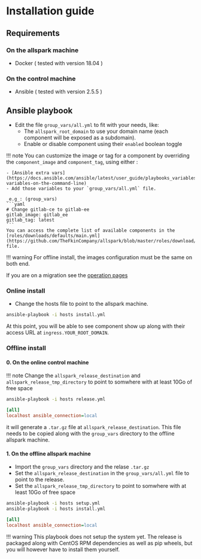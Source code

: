 # Installation guide

## Requirements

### On the allspark machine
- Docker ( tested with version 18.04 )

### On the control machine
- Ansible ( tested with version 2.5.5 )

## Ansible playbook

- Edit the file `group_vars/all.yml` to fit with
your needs, like:
  - The `allspark_root_domain` to use your domain name
    (each component will be exposed as a subdomain).
  - Enable or disable component using their `enabled` boolean toggle


!!! note
    You can customize the image or tag for a component by overriding the `component_image` and `component_tag`, using either :

    - [Ansible extra vars](https://docs.ansible.com/ansible/latest/user_guide/playbooks_variables.html#passing-variables-on-the-command-line)
    - Add those variables to your `group_vars/all.yml` file.

    _e.g_: (group_vars)
    ```yaml
    # Change gitlab-ce to gitlab-ee
    gitlab_image: gitlab_ee
    gitlab_tag: latest
    ```
    You can access the complete list of available components in the [roles/downloads/defaults/main.yml](https://github.com/TheFkinCompany/allspark/blob/master/roles/download/defaults/main.yml) file.

!!! warning
    For offline install, the images configuration must be the same on both end.

If you are on a migration see the [operation pages](https://github.com/TheFkinCompany/allspark/blob/master/docs/pages/operation.md)

### Online install

- Change the hosts file to point to the allspark machine.

```bash
ansible-playbook -i hosts install.yml
```

At this point, you will be able to see component show up along with their access URL
at `ingress.YOUR_ROOT_DOMAIN`.

### Offline install
#### 0. On the online control machine

!!! note
    Change the `allspark_release_destination` and `allspark_release_tmp_directory` to point to somwhere with at least 10Go of free space

```bash tab="Bash"
ansible-playbook -i hosts release.yml
```

```ini tab="hosts"
[all]
localhost ansible_connection=local
```

it will generate a `.tar.gz` file at `allspark_release_destination`.
This file needs to be copied along with the `group_vars`
directory to the offline allspark machine.

#### 1. On the offline allspark machine

- Import the `group_vars` directory and the relase `.tar.gz`
- Set the `allspark_release_destination` in the `group_vars/all.yml` file to point to the release.
- Set the `allspark_release_tmp_directory` to point to somwhere with at least 10Go of free space

```bash tab="Bash"
ansible-playbook -i hosts setup.yml
ansible-playbook -i hosts install.yml
```

```ini tab="hosts"
[all]
localhost ansible_connection=local
```

!!! warning
    This playbook does not setup the system yet. The release is packaged along with
    CentOS RPM dependencies as well as pip wheels, but you will however have to install them yourself.
